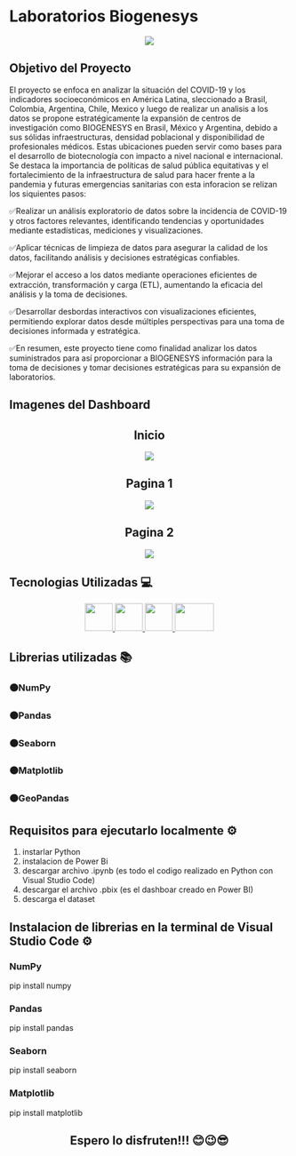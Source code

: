 # Laboratorios Biogenesys
<p align="center">
<img src="https://github.com/Julian-Mateus/LaboratoriosBiogenesys/assets/158619680/462b4140-d58a-42af-a251-33b048a9d746">
</p>


## Objetivo del Proyecto

El proyecto se enfoca en analizar la situación del COVID-19 y los indicadores socioeconómicos en América Latina, sleccionado a Brasil, Colombia, Argentina, Chile, Mexico y luego de realizar un analisis a los datos se propone estratégicamente la expansión de centros de investigación como BIOGENESYS en Brasil, México y Argentina, debido a sus sólidas infraestructuras, densidad poblacional y disponibilidad de profesionales médicos. Estas ubicaciones pueden servir como bases para el desarrollo de biotecnología con impacto a nivel nacional e internacional. Se destaca la importancia de políticas de salud pública equitativas y el fortalecimiento de la infraestructura de salud para hacer frente a la pandemia y futuras emergencias sanitarias con esta inforacion se relizan los siquientes pasos:

✅Realizar un análisis exploratorio de datos sobre la incidencia de COVID-19 y otros factores relevantes, identificando tendencias y oportunidades mediante estadísticas, mediciones y visualizaciones.

✅Aplicar técnicas de limpieza de datos para asegurar la calidad de los datos, facilitando análisis y decisiones estratégicas confiables.

✅Mejorar el acceso a los datos mediante operaciones eficientes de extracción, transformación y carga (ETL), aumentando la eficacia del análisis y la toma de decisiones.

✅Desarrollar desbordas interactivos con visualizaciones eficientes, permitiendo explorar datos desde múltiples perspectivas para una toma de decisiones informada y estratégica.

✅En resumen, este proyecto tiene como finalidad analizar los datos suministrados para así proporcionar a BIOGENESYS  información para la toma de decisiones y tomar decisiones estratégicas para su expansión de laboratorios.



## Imagenes del Dashboard
<h2 align="center">
Inicio
</h2>
<p align="center">
<img src="https://github.com/Julian-Mateus/LaboratoriosBiogenesys/assets/158619680/123f3f3a-b2ea-4822-8ec4-28ceecaca8e2">
</p>


<h2 align="center">
Pagina 1
</h2>
<p align="center">
<img src="https://github.com/Julian-Mateus/LaboratoriosBiogenesys/assets/158619680/ac804bf3-b618-4efe-9dd5-dfbffcf3ee9a">
</p>

<h2 align="center">
Pagina 2
</h2> 
<p align="center">
<img src="https://github.com/Julian-Mateus/LaboratoriosBiogenesys/assets/158619680/cbc0eff6-291a-4665-8ac8-fff37acdecfa">
</p>




## Tecnologias Utilizadas 💻
<p align="center">
</a>
        <a href="https://powerbi.microsoft.com/es-es/desktop/" target="_blank">
        <img src="https://github.com/Julian-Mateus/LaboratoriosBiogenesys/assets/158619680/69922e76-015b-4d0c-900d-afdebd3f4354"             width="50" height="50" />
    </a>
        <a href="https://www.python.org/" target="_blank">
        <img src="https://github.com/Julian-Mateus/LaboratoriosBiogenesys/assets/158619680/c3d168ba-e4b0-442b-884e-c7bc4028a054"             width="50" height="50" />
    </a>
    </a>
        <a href="https://code.visualstudio.com/" target="_blank">
          <img src="https://github.com/Julian-Mateus/LaboratoriosBiogenesys/assets/158619680/1f9e5382-8e67-4679-b83c-a505dc6424a9" width="50" height="50" /> 
    </a>
        <a href="https://jupyter.org/"" target="_blank">
         <img src="https://github.com/Julian-Mateus/LaboratoriosBiogenesys/assets/158619680/c8f2ff1d-e076-4497-a445-bc2a868d26e5" width="70" height="50" />
    </a>
</p>

## Librerias utilizadas 📚
### 🟠NumPy
### 🟠Pandas
### 🟠Seaborn
### 🟠Matplotlib
### 🟠GeoPandas


## Requisitos para ejecutarlo localmente ⚙️

1. instarlar Python
3. instalacion de Power Bi
4. descargar archivo .ipynb (es todo el codigo realizado en Python con Visual Studio Code)
5. descargar el archivo .pbix (es el dashboar creado en Power BI)
6. descarga el dataset

## Instalacion de librerias en la terminal de Visual Studio Code ⚙️
### NumPy
pip install numpy 
### Pandas
pip install pandas
### Seaborn
pip install seaborn
###  Matplotlib
pip install matplotlib





<h2 align="center">
Espero lo disfruten!!! 😊😉😎
</h2>




